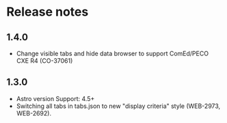 # Release notes

## 1.4.0
* Change visible tabs and hide data browser to support ComEd/PECO CXE R4 (CO-37061)

## 1.3.0
* Astro version Support: 4.5+
* Switching all tabs in tabs.json to new "display criteria" style (WEB-2973, WEB-2692).
